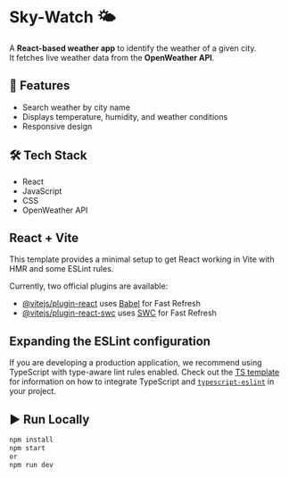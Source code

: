 # Sky-Watch 🌤️

A **React-based weather app** to identify the weather of a given city.  
It fetches live weather data from the **OpenWeather API**.

## 🚀 Features
- Search weather by city name
- Displays temperature, humidity, and weather conditions
- Responsive design

## 🛠️ Tech Stack
- React
- JavaScript
- CSS
- OpenWeather API

## React + Vite

This template provides a minimal setup to get React working in Vite with HMR and some ESLint rules.

Currently, two official plugins are available:

- [@vitejs/plugin-react](https://github.com/vitejs/vite-plugin-react/blob/main/packages/plugin-react) uses [Babel](https://babeljs.io/) for Fast Refresh
- [@vitejs/plugin-react-swc](https://github.com/vitejs/vite-plugin-react/blob/main/packages/plugin-react-swc) uses [SWC](https://swc.rs/) for Fast Refresh

## Expanding the ESLint configuration

If you are developing a production application, we recommend using TypeScript with type-aware lint rules enabled. Check out the [TS template](https://github.com/vitejs/vite/tree/main/packages/create-vite/template-react-ts) for information on how to integrate TypeScript and [`typescript-eslint`](https://typescript-eslint.io) in your project.

## ▶️ Run Locally
```bash
npm install
npm start
or
npm run dev

